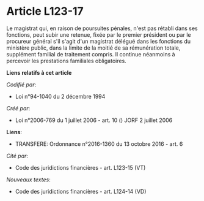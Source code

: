 # Article L123-17

Le magistrat qui, en raison de poursuites pénales, n'est pas rétabli dans ses fonctions, peut subir une retenue, fixée par le
premier président ou par le procureur général s'il s'agit d'un magistrat délégué dans les fonctions du ministère public, dans
la limite de la moitié de sa rémunération totale, supplément familial de traitement compris. Il continue néanmoins à
percevoir les prestations familiales obligatoires.

**Liens relatifs à cet article**

_Codifié par_:

  - Loi n°94-1040 du 2 décembre 1994

_Créé par_:

  - Loi n°2006-769 du 1 juillet 2006 - art. 10 () JORF 2 juillet 2006

**Liens**:

  - TRANSFERE: Ordonnance n°2016-1360 du 13 octobre 2016 - art. 6

_Cité par_:

  - Code des juridictions financières - art. L123-15 (VT)

_Nouveaux textes_:

  - Code des juridictions financières - art. L124-14 (VD)
